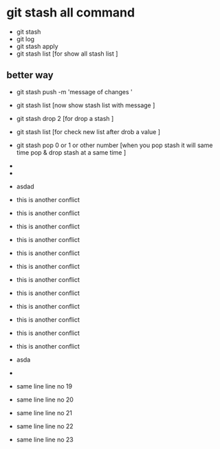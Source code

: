 # git stash all command 
- git stash
- git log
- git stash apply
- git stash list [for show all stash list ]

## better way 
- git stash push -m 'message of changes '
- git stash list [now show stash list with message ]
- git stash drop 2 [for drop a stash ]
- git stash list [for check new list after drob a value ]
- git stash pop 0 or 1 or other number [when you pop stash it will same time pop & drop stash at a same time ]
- 
- 
- asdad
- this is another conflict 
- this is another conflict 
- this is another conflict 
- this is another conflict 
- this is another conflict 
- this is another conflict 
- this is another conflict 
- this is another conflict 
- this is another conflict 
- this is another conflict 
- this is another conflict 
- this is another conflict 
- asda
- 



- same line line no 19 
- same line line no 20 
- same line line no 21 
- same line line no 22 
- same line line no 23 
